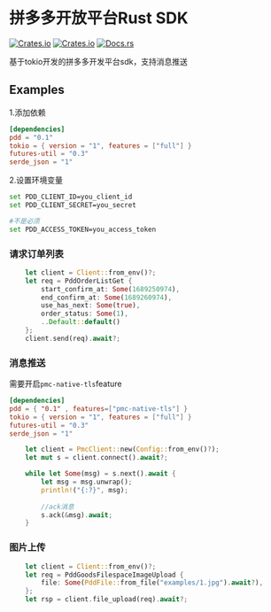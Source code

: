# 拼多多开放平台Rust SDK

[![Crates.io](https://img.shields.io/crates/v/pdd?color=blue&logo=rust&style=flat-square)](https://crates.io/crates/pdd)
[![Crates.io](https://img.shields.io/crates/d/pdd?logo=rust&style=flat-square)](https://crates.io/crates/pdd)
[![Docs.rs](https://img.shields.io/docsrs/pdd/latest?logo=rust&style=flat-square)](https://docs.rs/pdd/latest/pdd/)

基于tokio开发的拼多多开发平台sdk，支持消息推送

## Examples

1.添加依赖

```toml
[dependencies]
pdd = "0.1"
tokio = { version = "1", features = ["full"] }
futures-util = "0.3"
serde_json = "1"
```

2.设置环境变量

```bash
set PDD_CLIENT_ID=you_client_id
set PDD_CLIENT_SECRET=you_secret

#不是必须
set PDD_ACCESS_TOKEN=you_access_token
```

### 请求订单列表

```rust
    let client = Client::from_env()?;
    let req = PddOrderListGet {
        start_confirm_at: Some(1689250974),
        end_confirm_at: Some(1689260974),
        use_has_next: Some(true),
        order_status: Some(1),
        ..Default::default()
    };
    client.send(req).await?;
```

### 消息推送

需要开启`pmc-native-tls`feature

```toml
[dependencies]
pdd = { "0.1" , features=["pmc-native-tls"] }
tokio = { version = "1", features = ["full"] }
futures-util = "0.3"
serde_json = "1"
```

```rust
    let client = PmcClient::new(Config::from_env()?);
    let mut s = client.connect().await?;

    while let Some(msg) = s.next().await {
        let msg = msg.unwrap();
        println!("{:?}", msg);
        
        //ack消息
        s.ack(&msg).await;
    }
```

### 图片上传

```rust
    let client = Client::from_env()?;
    let req = PddGoodsFilespaceImageUpload {
        file: Some(PddFile::from_file("examples/1.jpg").await?),
    };
    let rsp = client.file_upload(req).await?;
```
